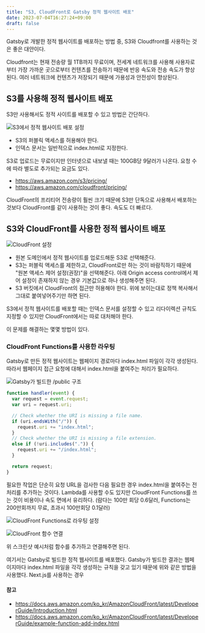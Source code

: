 ```yaml
---
title: "S3, CloudFront로 Gatsby 정적 웹사이트 배포"
date: 2023-07-04T16:27:24+09:00
draft: false
---
```


Gatsby로 개발한 정적 웹사이트를 배포하는 방법 중, S3와 Cloudfront를 사용하는 것은 좋은 대안이다.

Cloudfront는 현재 전송량 월 1TB까지 무료이며, 전세계 네트워크를 사용해 사용자로부터 가장 가까운 곳으로부터 컨텐츠를 전송하기 때문에 반응 속도와 전송 속도가 향상된다. 여러 네트워크에 컨텐츠가 저장되기 때문에 가용성과 안전성이 향상된다.

## S3를 사용해 정적 웹사이트 배포

S3만 사용해서도 정적 사이트를 배포할 수 있고 방법은 간단하다.

![S3에서 정적 웹사이트 배포 설정](images/Screenshot%202023-07-04%20at%207.49.15%20PM.png)

- S3의 퍼블릭 액세스를 허용해야 한다.
- 인덱스 문서는 일반적으로 index.html로 지정한다.

S3로 업로드는 무료이지만 인터넷으로 내보낼 때는 100GB당 9달러가 나온다. 요청 수에 따라 별도로 추가되는 요금도 있다.

- https://aws.amazon.com/s3/pricing/
- https://aws.amazon.com/cloudfront/pricing/

CloudFront의 프리티어 전송량이 훨씬 크기 때문에 S3만 단독으로 사용해서 배포하는 것보다 CloudFront를 같이 사용하는 것이 좋다. 속도도 더 빠르다.

## S3와 CloudFront를 사용한 정적 웹사이트 배포

![CloudFront 설정](images/Screenshot%202023-07-04%20at%208.31.17%20PM.png)

- 원본 도메인에서 정적 웹사이트를 업로드해둔 S3로 선택해준다.
- S3는 퍼블릭 액세스를 제한하고, CloudFront로만 하는 것이 바람직하기 때문에 "원본 액세스 제어 설정(권장)"을 선택해준다. 아래 Origin access control에서 제어 설정이 존재하지 않는 경우 기본값으로 하나 생성해주면 된다.
- S3 버킷에서 CloudFront의 접근만 허용해야 한다. 위에 보이는대로 정책 복사해서 그대로 붙여넣어주기만 하면 된다.

S3에서 정적 웹사이트를 배포할 때는 인덱스 문서를 설정할 수 있고 리다이렉션 규칙도 지정할 수 있지만 CloudFront에서는 따로 대처해야 한다.

이 문제를 해결하는 몇몇 방법이 있다.

### CloudFront Functions를 사용한 라우팅

Gatsby로 만든 정적 웹사이트는 웹페이지 경로마다 index.html 파일이 각각 생성된다. 따라서 웹페이지 접근 요청에 대해서 index.html을 붙여주는 처리가 필요하다.

![Gatsby가 빌드한 /public 구조](images/gatsby-build-public.png)

```javascript
function handler(event) {
  var request = event.request;
  var uri = request.uri;

  // Check whether the URI is missing a file name.
  if (uri.endsWith("/")) {
    request.uri += "index.html";
  }
  // Check whether the URI is missing a file extension.
  else if (!uri.includes(".")) {
    request.uri += "/index.html";
  }

  return request;
}
```

필요한 작업은 단순히 요청 URL을 검사한 다음 필요한 경우 index.html을 붙여주는 전처리를 추가하는 것이다. Lambda를 사용할 수도 있지만 CloudFront Functions를 쓰는 것이 비용이나 속도 면에서 유리하다. (람다는 100만 회당 0.6달러, Functions는 200만회까지 무료, 초과시 100만회당 0.1달러)

![CloudFront Functions로 라우팅 설정](images/indexer.png)

![CloudFront 함수 연결](images/functions-connect.png)

위 스크린샷 예시처럼 함수를 추가하고 연결해주면 된다.

여기서는 Gatsby로 빌드한 정적 웹사이트를 배포했다. Gatsby가 빌드한 결과는 웹페이지마다 index.html 파일을 각각 생성하는 규칙을 갖고 있기 때문에 위와 같은 방법을 사용했다. Next.js를 사용하는 경우

#### 참고

- https://docs.aws.amazon.com/ko_kr/AmazonCloudFront/latest/DeveloperGuide/Introduction.html
- https://docs.aws.amazon.com/ko_kr/AmazonCloudFront/latest/DeveloperGuide/example-function-add-index.html
